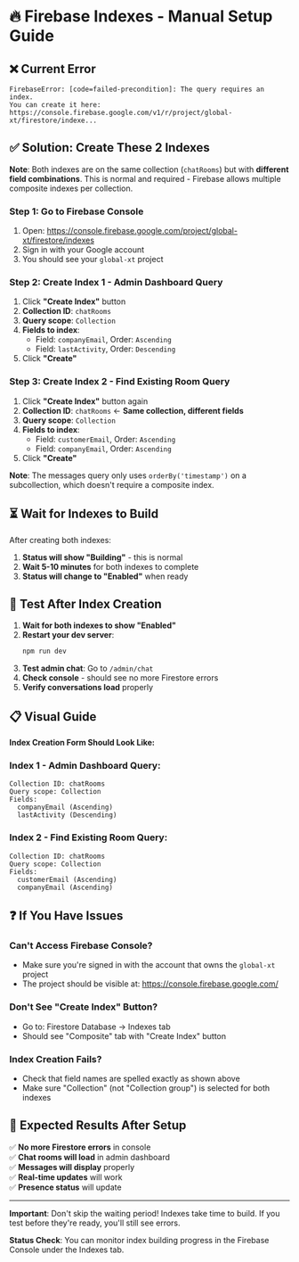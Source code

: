 # 🔥 Firebase Indexes - Manual Setup Guide

## ❌ **Current Error**
```
FirebaseError: [code=failed-precondition]: The query requires an index. 
You can create it here: https://console.firebase.google.com/v1/r/project/global-xt/firestore/indexe...
```

## ✅ **Solution: Create These 2 Indexes**

**Note**: Both indexes are on the same collection (`chatRooms`) but with **different field combinations**. This is normal and required - Firebase allows multiple composite indexes per collection.

### **Step 1: Go to Firebase Console**
1. Open: https://console.firebase.google.com/project/global-xt/firestore/indexes
2. Sign in with your Google account
3. You should see your `global-xt` project

### **Step 2: Create Index 1 - Admin Dashboard Query** 
1. Click **"Create Index"** button
2. **Collection ID**: `chatRooms`
3. **Query scope**: `Collection`
4. **Fields to index**:
   - Field: `companyEmail`, Order: `Ascending`
   - Field: `lastActivity`, Order: `Descending`
5. Click **"Create"**

### **Step 3: Create Index 2 - Find Existing Room Query**
1. Click **"Create Index"** button again  
2. **Collection ID**: `chatRooms` ← **Same collection, different fields**
3. **Query scope**: `Collection`
4. **Fields to index**:
   - Field: `customerEmail`, Order: `Ascending`
   - Field: `companyEmail`, Order: `Ascending`
5. Click **"Create"**

**Note**: The messages query only uses `orderBy('timestamp')` on a subcollection, which doesn't require a composite index.

## ⏳ **Wait for Indexes to Build**

After creating both indexes:
1. **Status will show "Building"** - this is normal
2. **Wait 5-10 minutes** for both indexes to complete
3. **Status will change to "Enabled"** when ready

## 🚀 **Test After Index Creation**

1. **Wait for both indexes to show "Enabled"**
2. **Restart your dev server**: 
   ```bash
   npm run dev
   ```
3. **Test admin chat**: Go to `/admin/chat`
4. **Check console** - should see no more Firestore errors
5. **Verify conversations load** properly

## 📋 **Visual Guide**

**Index Creation Form Should Look Like:**

### Index 1 - Admin Dashboard Query:
```
Collection ID: chatRooms
Query scope: Collection
Fields:
  companyEmail (Ascending)
  lastActivity (Descending)
```

### Index 2 - Find Existing Room Query:
```
Collection ID: chatRooms
Query scope: Collection  
Fields:
  customerEmail (Ascending)
  companyEmail (Ascending)
```

## ❓ **If You Have Issues**

### **Can't Access Firebase Console?**
- Make sure you're signed in with the account that owns the `global-xt` project
- The project should be visible at: https://console.firebase.google.com/

### **Don't See "Create Index" Button?**
- Go to: Firestore Database → Indexes tab
- Should see "Composite" tab with "Create Index" button

### **Index Creation Fails?**
- Check that field names are spelled exactly as shown above
- Make sure "Collection" (not "Collection group") is selected for both indexes

## 🎯 **Expected Results After Setup**

✅ **No more Firestore errors** in console  
✅ **Chat rooms will load** in admin dashboard  
✅ **Messages will display** properly  
✅ **Real-time updates** will work  
✅ **Presence status** will update  

---

**Important**: Don't skip the waiting period! Indexes take time to build. If you test before they're ready, you'll still see errors.

**Status Check**: You can monitor index building progress in the Firebase Console under the Indexes tab.
